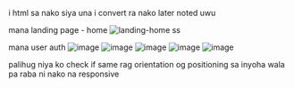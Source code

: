 i html sa nako siya una i convert ra nako later
noted uwu

mana landing page - home
![landing-home ss](https://github.com/user-attachments/assets/5d189587-ad42-40bd-b08c-01c22098a4dd)


mana user auth
![image](https://github.com/user-attachments/assets/dd5fa702-3ce3-43e9-9755-6f6fc619d9fc)
![image](https://github.com/user-attachments/assets/f3235055-d36d-488d-9dee-cb6000e1fbd9)
![image](https://github.com/user-attachments/assets/c1bfd902-59a8-4d05-a6ab-deda9c354c2e)
![image](https://github.com/user-attachments/assets/76aa5a8b-75e1-451b-873c-c3deb4b63e10)
![image](https://github.com/user-attachments/assets/a95f9c45-ee03-4907-97ae-250ca4d697ce)

palihug niya ko check if same rag orientation og positioning sa inyoha wala pa raba ni nako na responsive 



